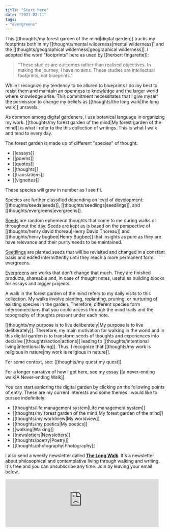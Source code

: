 ```yaml
---
title: "Start here"
date: "2021-02-11"
tags:
- "evergreens"
---
```

This [[thoughts/my forest garden of the mind|digital garden]] tracks my footprints both in my [[thoughts/mental wilderness|mental wilderness]] and the [[thoughts/geographical wilderness|geographical wilderness]]. I adopted the word "footprints" here as used by [[herbert fingarette]]:

>"These studies are outcomes rather than realised objectives. In making the journey, I have no aims. These studies are intellectual footprints, not blueprints."

While I recognize my tendency to be allured to blueprints I do my best to resist them and maintain an openness to knowledge and the larger world where knowledge arise. This commitment necessitates that I give myself the permission to change my beliefs as [[thoughts/the long walk|the long walk]] unravels.

As common among digital gardeners, I use botanical language in organizing my work. [[thoughts/my forest garden of the mind|My forest garden of the mind]] is what I refer to the this collection of writings. This is what I walk and tend to every day.

The forest garden is made up of different "species" of thought:
- [[essays]]
- [[poems]]
- [[quotes]]
- [[thoughts]]
- [[translations]]
- [[vignettes]]

These species will grow in number as I see fit.

Species are further classified depending on level of development: [[thoughts/seeds|seeds]], [[thoughts/seedlings|seedlings]], and [[thoughts/evergreens|evergreens]].

[Seeds](tags/seeds.md) are random ephemeral thoughts that come to me during walks or throughout the day. Seeds are kept as is based on the perspective of [[thoughts/henry david thoreau|Henry David Thoreau]] and [[thoughts/henry bugbee|Henry Bugbee]] that insights as pure as they are have relevance and their purity needs to be maintained.

[Seedlings](tags/seedlings.md) are planted seeds that will be revisited and changed in a constant basis and edited intermittently until they reach a more permanent form: evergreens.

[Evergreens](tags/evergreens.md) are works that don't change that much. They are finished products, shareable and, in case of thought notes, useful as building blocks for essays and bigger projects.

A walk in the forest garden of the mind refers to my daily visits to this collection. My walks involve planting, replanting, pruning, or nurturing of existing species in the garden. Therefore, different species form interconnections that you could access through the mind trails and the topography of thoughts present under each note.

[[thoughts/my purpose is to live deliberately|My purpose is to live deliberately]]. Therefore, my main motivation for walking in the world and in this digital garden is to transform seeds of thoughts and experiences into decisive [[thoughts/action|actions]] leading to [[thoughts/intentional living|intentional living]]. Thus, I recognize that [[thoughts/my work is religious in nature|my work is religious in nature]].

For some context, see: [[thoughts/my quest|my quest]].

For a longer narrative of how I got here, see my essay [[a never-ending walk|A Never-ending Walk]].

You can start exploring the digital garden by clicking on the following points of entry. These are my current interests and some themes I would like to pursue indefinitely:

- [[thoughts/life management system|Life management system]]
- [[thoughts/my forest garden of the mind|My forest garden of the mind]]
- [[thoughts/my worldview|My worldview]]
- [[thoughts/my poetics|My poetics]]
- [[walking|Walking]]
- [[newsletters|Newsletters]]
- [[thoughts/poetry|Poetry]]
- [[thoughts/photography|Photography]]

I also send a weekly newsletter called [**The Long Walk**](https://vinceimbat.substack.com/). It's a newsletter about philosophical and contemplative living through walking and writing. It's free and you can unsubscribe any time. Join by leaving your email below.

<iframe src="https://vinceimbat.substack.com/embed" width="480" height="150" style="border:1px solid #EEE; background:white;" frameborder="0" scrolling="no"></iframe>